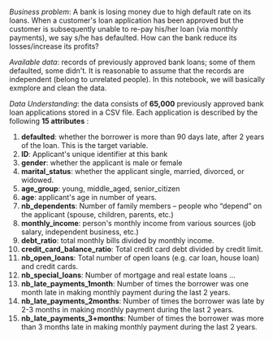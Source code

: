 *Business problem*:
A bank is losing money due to high default rate on its loans. When a customer's loan application has been approved
but the customer is subsequently unable to re-pay his/her loan (via monthly payments), we say s/he has defaulted.
How can the bank reduce its losses/increase its profits?

*Available data*: records of previously approved bank loans; some of them defaulted, some didn't. 
It is reasonable to assume that the records are independent (belong to unrelated people). 
In this notebook, we will basically exmplore and clean the data.

*Data Understanding*: the data consists of **65,000** previously approved bank loan applications stored in a CSV file. 
Each application is described by the following **15 attributes** :
1. **defaulted**: whether the borrower is more than 90 days late, after 2 years of the loan.  This is the target variable.
2. **ID**: Applicant's unique identifier at this bank
3. **gender**: whether the applicant is male or female
4. **marital_status**: whether the applicant single, married, divorced, or widowed.
5. **age_group**: young, middle_aged, senior_citizen
6. **age**: applicant's age in number of years.
7. **nb_dependents**: Number of family members – people who “depend” on the applicant (spouse, children, parents, etc.)
8. **monthly_income**: person's monthly income from various sources (job salary, independent business, etc.)
9. **debt_ratio**: total monthly bills divided by monthly income.
10. **credit_card_balance_ratio**: Total credit card debt divided by credit limit.
11. **nb_open_loans**: Total number of open loans (e.g. car loan, house loan) and credit cards.
12. **nb_special_loans**: Number of mortgage and real estate loans ...
13. **nb_late_payments_1month**: Number of times the borrower was one month late in making monthly payment during the last 2 years.
14. **nb_late_payments_2months**: Number of times the borrower was late by 2-3 months in making monthly payment during the last 2 years.
15. **nb_late_payments_3+months**: Number of times the borrower was more than 3 months late in making monthly payment during the last 2 years. 
